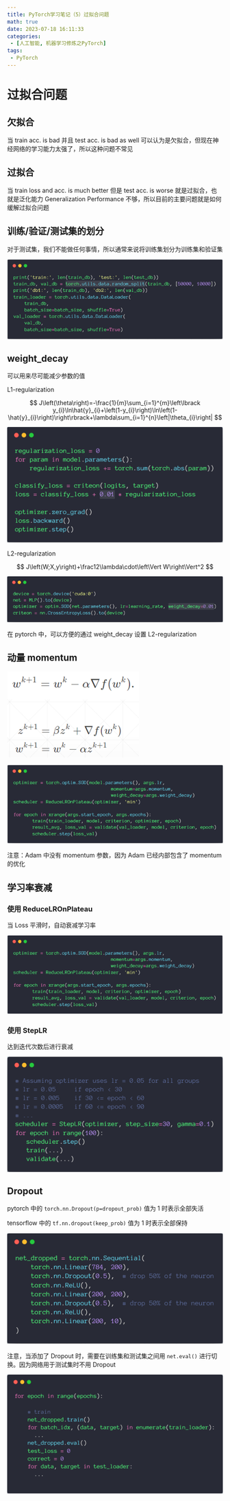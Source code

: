 ```yaml
---
title: PyTorch学习笔记（5）过拟合问题
math: true
date: 2023-07-18 16:11:33
categories:
 - [人工智能, 机器学习修炼之PyTorch]
tags: 
 - PyTorch
---
```


# 过拟合问题

## 欠拟合

当 train acc. is bad 并且 test acc. is bad as well 可以认为是欠拟合，但现在神经网络的学习能力太强了，所以这种问题不常见

## 过拟合

当 train loss and acc. is much better 但是 test acc. is worse 就是过拟合，也就是泛化能力 Generalization Performance 不够，所以目前的主要问题就是如何缓解过拟合问题

## 训练/验证/测试集的划分

对于测试集，我们不能做任何事情，所以通常来说将训练集划分为训练集和验证集

![image](assets/image-20230718040018-ibrfmhe.png)

## weight_decay

可以用来尽可能减少参数的值

L1-regularization

$$
J\left(\theta\right)=-\frac{1}{m}\sum_{i=1}^{m}\left\lbrack y_{i}\ln\hat{y}_{i}+\left(1-y_{i}\right)\ln\left(1-\hat{y}_{i}\right)\right\rbrack+\lambda\sum_{i=1}^{n}\left|\theta_{i}\right|
$$

![image](assets/image-20230718040840-58hm2no.png)

L2-regularization

$$
J\left(W;X,y\right)+\frac12\lambda\cdot\left\Vert W\right\Vert^2
$$

![image](assets/image-20230718040751-gguoms0.png)

在 pytorch 中，可以方便的通过 weight\_decay 设置 L2-regularization

## 动量 momentum

![image](assets/image-20230718041005-8by3rjo.png)

![image](assets/image-20230718041019-6k3sqez.png)

注意：Adam 中没有 momentum 参数，因为 Adam 已经内部包含了 momentum 的优化

## 学习率衰减

### 使用 ReduceLROnPlateau

当 Loss 平滑时，自动衰减学习率

![image](assets/image-20230718041215-d8gkcu1.png)

### 使用 StepLR

达到迭代次数后进行衰减

![image](assets/image-20230718041254-x7sr38c.png)

## Dropout

pytorch 中的 `torch.nn.Dropout(p=dropout_prob)` 值为 1 时表示全部失活

tensorflow 中的 `tf.nn.dropout(keep_prob)` 值为 1 时表示全部保持

![image](assets/image-20230718041522-1wldthz.png)

注意，当添加了 Dropout 时，需要在训练集和测试集之间用 `net.eval()` 进行切换。因为网络用于测试集时不用 Dropout

![image](assets/image-20230718041712-iudgc39.png)
